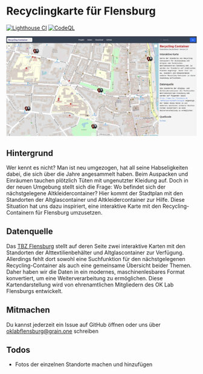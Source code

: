 # Recyclingkarte für Flensburg

[![Lighthouse CI](https://github.com/oklabflensburg/open-recycling-map/actions/workflows/lighthouse.yml/badge.svg)](https://github.com/oklabflensburg/open-recycling-map/actions/workflows/lighthouse.yml)
[![CodeQL](https://github.com/oklabflensburg/open-recycling-map/actions/workflows/codeql.yml/badge.svg)](https://github.com/oklabflensburg/open-recycling-map/actions/workflows/codeql.yml)


![Screenshot Recycling Karte in Flensburg](https://raw.githubusercontent.com/oklabflensburg/open-recycling-map/main/screenshot_recyclingkarte.jpg)


## Hintergrund

Wer kennt es nicht? Man ist neu umgezogen, hat all seine Habseligkeiten dabei, die sich über die Jahre angesammelt haben. Beim Auspacken und Einräumen tauchen plötzlich Tüten mit ungenutzter Kleidung auf. Doch in der neuen Umgebung stellt sich die Frage: Wo befindet sich der nächstgelegene Altkleidercontainer? Hier kommt der Stadtplan mit den Standorten der Altglascontainer und Altkleidercontainer zur Hilfe. Diese Situation hat uns dazu inspiriert, eine interaktive Karte mit den Recycling-Containern für Flensburg umzusetzen.


## Datenquelle

Das [TBZ Flensburg](https://www.tbz-flensburg.de/Abfallwirtschaft) stellt auf deren Seite zwei interaktive Karten mit den Standorten der Alttextilienbehälter und Altglascontainer zur Verfügung. Allerdings fehlt dort sowohl eine Suchfunktion für den nächstgelegenen Recycling-Container als auch eine gemeinsame Übersicht beider Themen. Daher haben wir die Daten in ein modernes, maschinenlesbares Format konvertiert, um eine Weiterverarbeitung zu ermöglichen. Diese Kartendarstellung wird von ehrenamtlichen Mitgliedern des OK Lab Flensburgs entwickelt.


## Mitmachen

Du kannst jederzeit ein Issue auf GitHub öffnen oder uns über oklabflensburg@grain.one schreiben


## Todos

- Fotos der einzelnen Standorte machen und hinzufügen
